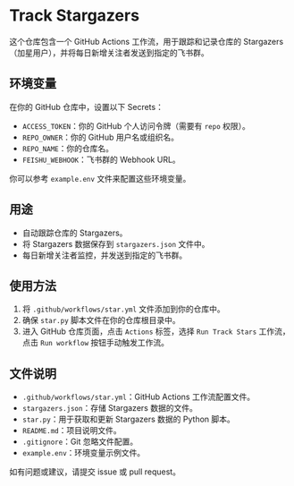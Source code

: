 # Track Stargazers

这个仓库包含一个 GitHub Actions 工作流，用于跟踪和记录仓库的 Stargazers（加星用户），并将每日新增关注者发送到指定的飞书群。

## 环境变量

在你的 GitHub 仓库中，设置以下 Secrets：

- `ACCESS_TOKEN`：你的 GitHub 个人访问令牌（需要有 `repo` 权限）。
- `REPO_OWNER`：你的 GitHub 用户名或组织名。
- `REPO_NAME`：你的仓库名。
- `FEISHU_WEBHOOK`：飞书群的 Webhook URL。

你可以参考 `example.env` 文件来配置这些环境变量。

## 用途

- 自动跟踪仓库的 Stargazers。
- 将 Stargazers 数据保存到 `stargazers.json` 文件中。
- 每日新增关注者监控，并发送到指定的飞书群。

## 使用方法

1. 将 `.github/workflows/star.yml` 文件添加到你的仓库中。
2. 确保 `star.py` 脚本文件在你的仓库根目录中。
3. 进入 GitHub 仓库页面，点击 `Actions` 标签，选择 `Run Track Stars` 工作流，点击 `Run workflow` 按钮手动触发工作流。

## 文件说明

- `.github/workflows/star.yml`：GitHub Actions 工作流配置文件。
- `stargazers.json`：存储 Stargazers 数据的文件。
- `star.py`：用于获取和更新 Stargazers 数据的 Python 脚本。
- `README.md`：项目说明文件。
- `.gitignore`：Git 忽略文件配置。
- `example.env`：环境变量示例文件。

如有问题或建议，请提交 issue 或 pull request。